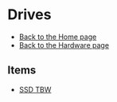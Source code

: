 # Drives

- [Back to the Home page](../../README.md)
- [Back to the Hardware page](../README.md)

## Items
- [SSD TBW](SSD%20TBW.md)
